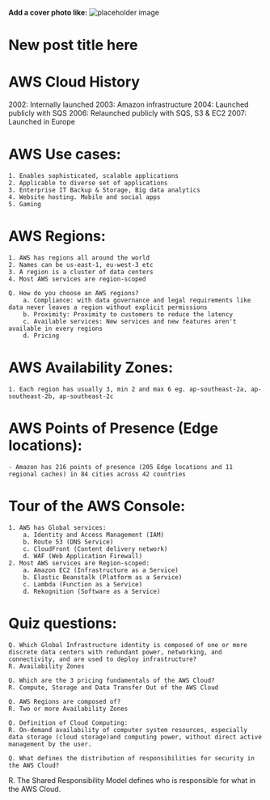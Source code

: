 **Add a cover photo like:**
![placeholder image](https://via.placeholder.com/1200x600)

# New post title here
# AWS Cloud History

2002: Internally launched
2003: Amazon infrastructure 
2004: Launched publicly with SQS
2006: Relaunched publicly with SQS, S3 & EC2
2007: Launched in Europe

# AWS Use cases:
	1. Enables sophisticated, scalable applications
	2. Applicable to diverse set of applications
	3. Enterprise IT Backup & Storage, Big data analytics
	4. Website hosting. Mobile and social apps
	5. Gaming

# AWS Regions:
	1. AWS has regions all around the world
	2. Names can be us-east-1, eu-west-3 etc
	3. A region is a cluster of data centers
	4. Most AWS services are region-scoped

	Q. How do you choose an AWS regions?
		a. Compliance: with data governance and legal requirements like data never leaves a region without explicit permissions
		b. Proximity: Proximity to customers to reduce the latency
		c. Available services: New services and new features aren't available in every regions
		d. Pricing

# AWS Availability Zones:
	1. Each region has usually 3, min 2 and max 6 eg. ap-southeast-2a, ap-southeast-2b, ap-southeast-2c

# AWS Points of Presence (Edge locations):
	- Amazon has 216 points of presence (205 Edge locations and 11 regional caches) in 84 cities across 42 countries

# Tour of the AWS Console:
	1. AWS has Global services:
		a. Identity and Access Management (IAM)
		b. Route 53 (DNS Service)
		c. CloudFront (Content delivery network)
		d. WAF (Web Application Firewall)
	2. Most AWS services are Region-scoped:
		a. Amazon EC2 (Infrastructure as a Service)
		b. Elastic Beanstalk (Platform as a Service)
		c. Lambda (Function as a Service)
		d. Rekognition (Software as a Service)

# Quiz questions:

	Q. Which Global Infrastructure identity is composed of one or more discrete data centers with redundant power, networking, and connectivity, and are used to deploy infrastructure?
	R. Availability Zones

	Q. Which are the 3 pricing fundamentals of the AWS Cloud?
	R. Compute, Storage and Data Transfer Out of the AWS Cloud

	Q. AWS Regions are composed of?
	R. Two or more Availability Zones

	Q. Definition of Cloud Computing:
	R. On-demand availability of computer system resources, especially data storage (cloud storage)and computing power, without direct active management by the user.

	Q. What defines the distribution of responsibilities for security in the AWS Cloud?
  R. The Shared Responsibility Model defines who is responsible for what in the AWS Cloud.




